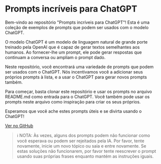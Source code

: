 # Prompts incríveis para ChatGPT

Bem-vindo ao repositório "Prompts incríveis para ChatGPT"! Esta é uma coleção de exemplos de prompts que podem ser usados com o modelo ChatGPT.

O modelo ChatGPT é um modelo de linguagem natural de grande porte treinado pela OpenAI que é capaz de gerar textos semelhantes aos humanos. Ao fornecer-lhe um prompt, ele pode gerar respostas que continuam a conversa ou ampliam o prompt dado.

Neste repositório, você encontrará uma variedade de prompts que podem ser usados com o ChatGPT. Nós incentivamos você a adicionar seus próprios prompts à lista, e a usar o ChatGPT para gerar novos prompts também.

Para começar, basta clonar este repositório e usar os prompts no arquivo README.md como entrada para o ChatGPT. Você também pode usar os prompts neste arquivo como inspiração para criar os seus próprios.

Esperamos que você ache estes prompts úteis e se divirta usando o ChatGPT!

[Ver no GitHub](https://github.com/jhojhocraazy/prompts-para-chatgpt)

>ℹ️ NOTA: Às vezes, alguns dos prompts podem não funcionar como você esperava ou podem ser rejeitados pela IA. Por favor, tente novamente, inicie um novo tópico ou saia e entre novamente. Se estas soluções não funcionarem, por favor tente reescrever o prompt usando suas próprias frases enquanto mantém as instruções iguais.
